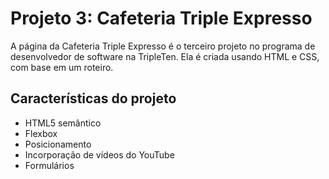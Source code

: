 # Projeto 3: Cafeteria Triple Expresso

A página da Cafeteria Triple Expresso é o terceiro projeto no programa de desenvolvedor de software na TripleTen. Ela é criada usando HTML e CSS, com base em um roteiro.

## Características do projeto

- HTML5 semântico
- Flexbox
- Posicionamento
- Incorporação de vídeos do YouTube
- Formulários
